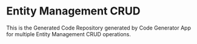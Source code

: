 # Entity Management CRUD
This is the Generated Code Repository generated by Code Generator App for multiple Entity Management CRUD operations.
